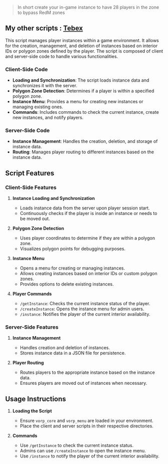> In short create your in-game instance to have 28 players in the zone to bypass RedM zones

## My other scripts : [Tebex](https://dvrscripts.tebex.io/)
This script manages player instances within a game environment. It allows for the creation, management, and deletion of instances based on interior IDs or polygon zones defined by the player. The script is composed of client and server-side code to handle various functionalities.

### Client-Side Code

- **Loading and Synchronization**: The script loads instance data and synchronizes it with the server.
- **Polygon Zone Detection**: Determines if a player is within a specified polygon zone.
- **Instance Menu**: Provides a menu for creating new instances or managing existing ones.
- **Commands**: Includes commands to check the current instance, create new instances, and notify players.

### Server-Side Code

- **Instance Management**: Handles the creation, deletion, and storage of instance data.
- **Routing**: Manages player routing to different instances based on the instance data.

## Script Features

### Client-Side Features

1. **Instance Loading and Synchronization**
    - Loads instance data from the server upon player session start.
    - Continuously checks if the player is inside an instance or needs to be moved out.

2. **Polygon Zone Detection**
    - Uses player coordinates to determine if they are within a polygon zone.
    - Visualizes polygon points for debugging purposes.

3. **Instance Menu**
    - Opens a menu for creating or managing instances.
    - Allows creating instances based on interior IDs or custom polygon zones.
    - Provides options to delete existing instances.

4. **Player Commands**
    - `/getInstance`: Checks the current instance status of the player.
    - `/createInstance`: Opens the instance menu for admin users.
    - `/instance`: Notifies the player of the current interior availability.

### Server-Side Features

1. **Instance Management**
    - Handles creation and deletion of instances.
    - Stores instance data in a JSON file for persistence.

2. **Player Routing**
    - Routes players to the appropriate instance based on the instance data.
    - Ensures players are moved out of instances when necessary.

## Usage Instructions

1. **Loading the Script**
    - Ensure `vorp_core` and `vorp_menu` are loaded in your environment.
    - Place the client and server scripts in their respective directories.

2. **Commands**
    - Use `/getInstance` to check the current instance status.
    - Admins can use `/createInstance` to open the instance menu.
    - Use `/instance` to notify the player of the current interior availability.
